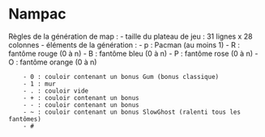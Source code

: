 # Nampac

Règles de la génération de map :
	- taille du plateau de jeu : 31 lignes x 28 colonnes
	- éléments de la génération :
		- p : Pacman (au moins 1)
		- R : fantôme rouge (0 à n)
		- B : fantôme bleu (0 à n)
		- P : fantôme rose (0 à n)
		- O : fantôme orange (0 à n)

		- 0 : couloir contenant un bonus Gum (bonus classique)
		- 1 : mur
		- . : couloir vide
		- + : couloir contenant un bonus 
		- - : couloir contenant un bonus
		- ~ : couloir contenant un bonus SlowGhost (ralenti tous les fantômes)
		- #